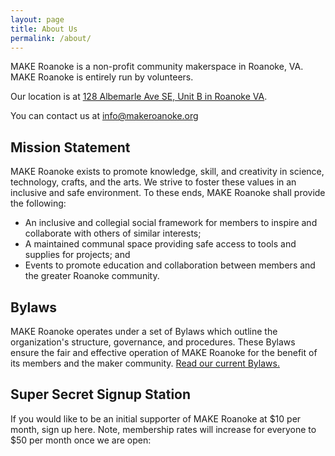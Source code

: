 ```yaml
---
layout: page
title: About Us
permalink: /about/
---
```

MAKE Roanoke is a non-profit community makerspace in Roanoke, VA.  MAKE Roanoke is entirely run by volunteers.  

Our location is at [128 Albemarle Ave SE, Unit B in Roanoke VA](https://maps.app.goo.gl/eZaC8zNCK5MxukF8A). 

You can contact us at [info@makeroanoke.org](<mailto: info@makeroanoke.org>) 

## Mission Statement

MAKE Roanoke exists to promote knowledge, skill, and creativity in science, technology, crafts, and the arts. We strive to foster these values in an inclusive and safe environment. To these ends, MAKE Roanoke shall provide the following:

* An inclusive and collegial social framework for members to inspire and collaborate with others of similar interests;
* A maintained communal space providing safe access to tools and supplies for projects; and
* Events to promote education and collaboration between members and the greater Roanoke community.

## Bylaws

MAKE Roanoke operates under a set of Bylaws which outline the organization's structure, governance, and procedures.  These Bylaws ensure the fair and effective operation of MAKE Roanoke for the benefit of its members and the maker community. [Read our current Bylaws.](/assets/documents/Bylaws.pdf)

## Super Secret Signup Station

If you would like to be an initial supporter of MAKE Roanoke at $10 per month, sign up here. Note, membership rates will increase for everyone to $50 per month once we are open:

<div id="paypal-button-container-P-4AY37020GX411563JMYQGVBA"></div>
<script src="https://www.paypal.com/sdk/js?client-id=AQW23-9eYnJlE8qYmH7NSlhuTA_rXxNtZGGeOiCIEjuAyHCTHe3fH4TEspdUAGNdk2F8-xZULbthoGZP&vault=true&intent=subscription" data-sdk-integration-source="button-factory"></script>
<script>
  paypal.Buttons({
      style: {
          shape: 'rect',
          color: 'gold',
          layout: 'vertical',
          label: 'subscribe'
      },
      createSubscription: function(data, actions) {
        return actions.subscription.create({
          /* Creates the subscription */
          plan_id: 'P-4AY37020GX411563JMYQGVBA'
        });
      },
      onApprove: function(data, actions) {
        //alert(data.subscriptionID); // You can add optional success message for the subscriber here
      }
  }).render('#paypal-button-container-P-4AY37020GX411563JMYQGVBA'); // Renders the PayPal button
</script>
